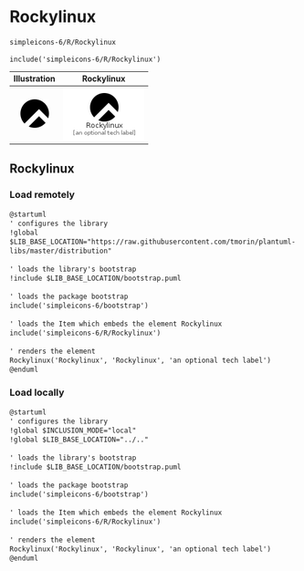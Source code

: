 # Rockylinux


```text
simpleicons-6/R/Rockylinux
```

```text
include('simpleicons-6/R/Rockylinux')
```



| Illustration | Rockylinux |
| :---: | :---: |
| ![illustration for Illustration](../../simpleicons-6/R/Rockylinux.png) | ![illustration for Rockylinux](../../simpleicons-6/R/Rockylinux.Local.png) |




## Rockylinux

### Load remotely
```plantuml
@startuml
' configures the library
!global $LIB_BASE_LOCATION="https://raw.githubusercontent.com/tmorin/plantuml-libs/master/distribution"

' loads the library's bootstrap
!include $LIB_BASE_LOCATION/bootstrap.puml

' loads the package bootstrap
include('simpleicons-6/bootstrap')

' loads the Item which embeds the element Rockylinux
include('simpleicons-6/R/Rockylinux')

' renders the element
Rockylinux('Rockylinux', 'Rockylinux', 'an optional tech label')
@enduml
```

### Load locally
```plantuml
@startuml
' configures the library
!global $INCLUSION_MODE="local"
!global $LIB_BASE_LOCATION="../.."

' loads the library's bootstrap
!include $LIB_BASE_LOCATION/bootstrap.puml

' loads the package bootstrap
include('simpleicons-6/bootstrap')

' loads the Item which embeds the element Rockylinux
include('simpleicons-6/R/Rockylinux')

' renders the element
Rockylinux('Rockylinux', 'Rockylinux', 'an optional tech label')
@enduml
```

